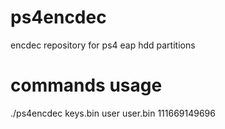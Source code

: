 # ps4encdec
encdec repository for ps4 eap hdd partitions

# commands usage
./ps4encdec keys.bin user user.bin 111669149696

